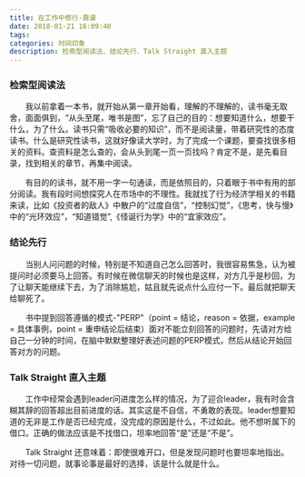 ```yaml
---
title: 在工作中修行-靠谱
date: 2018-01-21 16:09:40
tags:
categories: 时间印象
description: 检索型阅读法、结论先行、Talk Straight 直入主题
---
```

### 检索型阅读法

　　我以前拿着一本书，就开始从第一章开始看，理解的不理解的，读书毫无取舍，面面俱到，“从头至尾，唯书是图”，忘了自己的目的：想要知道什么，想要干什么，为了什么。读书只需“吸收必要的知识”，而不是阅读量，带着研究性的态度读书。什么是研究性读书，这就好像读大学时，为了完成一个课题，要查找很多相关的资料。查资料是怎么查的，会从头到尾一页一页找吗？肯定不是，是先看目录，找到相关的章节，再集中阅读。

　　有目的的读书，就不用一字一句通读，而是依照目的，只着眼于书中有用的部分阅读。我有段时间想探究人在市场中的不理性。我就找了行为经济学相关的书籍来读，比如《投资者的敌人》中散户的“过度自信”，“控制幻觉”，《思考，快与慢》中的“光环效应”，“知道错觉”,《怪诞行为学》中的“宜家效应”。

### 结论先行

　　当别人问问题的时候，特别是不知道自己怎么回答时，我很容易焦急，认为被提问时必须要马上回答。有时候在微信聊天的时候也是这样，对方几乎是秒回，为了让聊天能继续下去，为了消除尴尬，姑且就先说点什么应付一下。最后就把聊天给聊死了。

　　书中提到回答遵循的模式-"PERP"（point = 结论，reason = 依据，example = 具体事例，point = 重申结论后结束）面对不能立刻回答的问题时，先请对方给自己一分钟的时间，在脑中默默整理好表述问题的PERP模式，然后从结论开始回答对方的问题。

### Talk Straight 直入主题

　　工作中经常会遇到leader问进度怎么样的情况，为了迎合leader，我有时会含糊其辞的回答超出目前进度的话。其实这是不自信，不勇敢的表现。leader想要知道的无非是工作是否已经完成，没完成的原因是什么，不过如此。他不想听属下的借口。正确的做法应该是不找借口，坦率地回答“是”还是“不是”。

　　Talk Straight 还意味着：即使很难开口，但是发现问题时也要坦率地指出。对待一切问题，就事论事是最好的选择，该是什么就是什么。